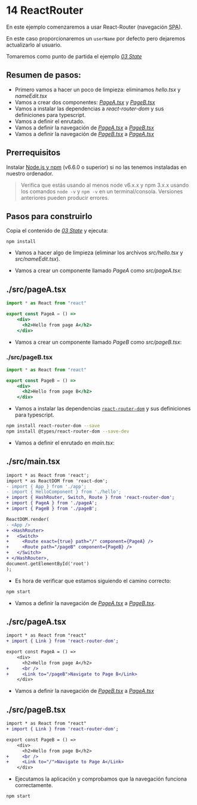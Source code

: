 # 14 ReactRouter

En este ejemplo comenzaremos a usar React-Router (navegación <acronym title="Single Page Application">SPA</acronym>).

En este caso proporcionaremos un `userName` por defecto pero dejaremos actualizarlo al usuario.

Tomaremos como punto de partida el ejemplo _[03 State](./../03%20State)_

## Resumen de pasos:

- Primero vamos a hacer un poco de limpieza: eliminamos _hello.tsx_ y _nameEdit.tsx_
- Vamos a crear dos componentes: _[PageA.tsx](./src/pageA.tsx)_ y _[PageB.tsx](./src/pageB.tsx)_
- Vamos a instalar las dependencias a _react-router-dom_ y sus definiciones para typescript.
- Vamos a definir el enrutado.
- Vamos a definir la navegación de _[PageA.tsx](./src/pageA.tsx)_ a _[PageB.tsx](./src/pageB.tsx)_
- Vamos a definir la navegación de _[PageB.tsx](./src/pageB.tsx)_ a _[PageA.tsx](./src/pageA.tsx)_

## Prerrequisitos

Instalar [Node.js y npm](https://nodejs.org/en/) (v6.6.0 o superior) si no las tenemos instaladas en nuestro ordenador.

> Verifica que estás usando al menos node v6.x.x y npm 3.x.x usando los comandos `node -v` y `npm -v` en un terminal/consola. Versiones anteriores pueden producir errores.

## Pasos para construirlo

Copia el contenido de _[03 State](./../03%20State)_ y ejecuta:

  ```
  npm install
  ```

- Vamos a hacer algo de limpieza (eliminar los archivos _src/hello.tsx_ y _src/nameEdit.tsx_).

- Vamos a crear un componente llamado _PageA_ como _src/pageA.tsx_:

## ./src/pageA.tsx

```jsx
import * as React from "react"

export const PageA = () =>
    <div>
      <h2>Hello from page A</h2>
    </div>
```

- Vamos a crear un componente llamado _PageB_ como _src/pageB.tsx_:

### ./src/pageB.tsx

```jsx
import * as React from "react"

export const PageB = () =>
    <div>
      <h2>Hello from page B</h2>
    </div>
```

- Vamos a instalar las dependencias [`react-router-dom`](https://github.com/ReactTraining/react-router) y sus definiciones para typescript.

```bash
npm install react-router-dom --save
npm install @types/react-router-dom --save-dev  
```

- Vamos a definir el enrutado en _main.tsx_:

## ./src/main.tsx

```diff
import * as React from 'react';
import * as ReactDOM from 'react-dom';
- import { App } from './app';
- import { HelloComponent } from './hello';
+ import { HashRouter, Switch, Route } from 'react-router-dom';
+ import { PageA } from './pageA';
+ import { PageB } from './pageB';

ReactDOM.render(
- <App />
+ <HashRouter>
+   <Switch>
+     <Route exact={true} path="/" component={PageA} />
+     <Route path="/pageB" component={PageB} />
+   </Switch>
+ </HashRouter>,
document.getElementById('root')
);
```

- Es hora de verificar que estamos siguiendo el camino correcto:

```bash
npm start
```

- Vamos a definir la navegación de _[PageA.tsx](./src/pageA.tsx)_ a _[PageB.tsx](./src/pageB.tsx)_.

## ./src/pageA.tsx

```diff
import * as React from "react"
+ import { Link } from 'react-router-dom';

export const PageA = () =>
    <div>
      <h2>Hello from page A</h2>
+     <br />
+     <Link to="/pageB">Navigate to Page B</Link>
    </div>
```

- Vamos a definir la navegación de _[PageB.tsx](./src/pageB.tsx)_ a _[PageA.tsx](./src/pageA.tsx)_

## ./src/pageB.tsx

```diff
import * as React from "react"
+ import { Link } from 'react-router-dom';

export const PageB = () =>
    <div>
      <h2>Hello from page B</h2>
+     <br />
+     <Link to="/">Navigate to Page A</Link>
    </div>
```

- Ejecutamos la aplicación y comprobamos que la navegación funciona correctamente.

```bash
npm start
```